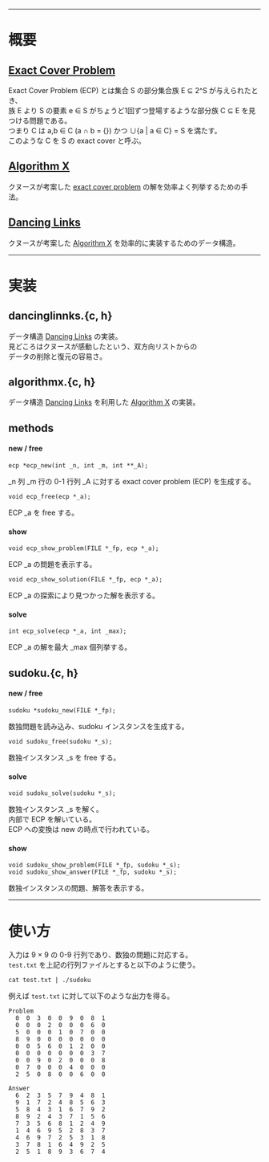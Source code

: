 [ax]: http://en.wikipedia.org/wiki/Knuth's_Algorithm_X "Knuth's Algorithm X - Wikipedia, the free encyclopedia"
[dl]: http://en.wikipedia.org/wiki/Dancing_Links "Dancing Links - Wikipedia, the free encyclopedia"
[ec]: http://en.wikipedia.org/wiki/Exact_cover "Exact cover - Wikipedia, the free encyclopedia"

--------------------------------------------------------------------------------
# 概要

## [Exact Cover Problem][ec]

Exact Cover Problem (ECP) とは集合 S の部分集合族 E ⊆ 2^S が与えられたとき、  
族 E より S の要素 e ∈ S がちょうど1回ずつ登場するような部分族 C ⊆ E を見つける問題である。  
つまり C は a,b ∈ C (a ∩ b = {}) かつ ∪{a | a ∈ C} = S を満たす。  
このような C を S の exact cover と呼ぶ。

## [Algorithm X][ax]

クヌースが考案した [exact cover problem][ec] の解を効率よく列挙するための手法。


## [Dancing Links][dl]

クヌースが考案した [Algorithm X][ax] を効率的に実装するためのデータ構造。


--------------------------------------------------------------------------------


# 実装

## dancinglinnks.{c, h}

データ構造 [Dancing Links][dl] の実装。  
見どころはクヌースが感動したという、双方向リストからの  
データの削除と復元の容易さ。





## algorithmx.{c, h}

データ構造 [Dancing Links][dl] を利用した [Algorithm X][ax] の実装。

## methods

#### new / free

    ecp *ecp_new(int _n, int _m, int **_A);

_n 列 _m 行の 0-1 行列 _A に対する exact cover problem (ECP) を生成する。

    void ecp_free(ecp *_a);

ECP _a を free する。

#### show

    void ecp_show_problem(FILE *_fp, ecp *_a);

ECP _a の問題を表示する。

    void ecp_show_solution(FILE *_fp, ecp *_a);

ECP _a の探索により見つかった解を表示する。

#### solve

    int ecp_solve(ecp *_a, int _max);

ECP _a の解を最大 _max 個列挙する。  




## sudoku.{c, h}

#### new / free

    sudoku *sudoku_new(FILE *_fp);

数独問題を読み込み、sudoku インスタンスを生成する。

    void sudoku_free(sudoku *_s);

数独インスタンス _s を free する。

#### solve

    void sudoku_solve(sudoku *_s);

数独インスタンス _s を解く。  
内部で ECP を解いている。  
ECP への変換は new の時点で行われている。

#### show

    void sudoku_show_problem(FILE *_fp, sudoku *_s);
    void sudoku_show_answer(FILE *_fp, sudoku *_s);

数独インスタンスの問題、解答を表示する。


--------------------------------------------------------------------------------

# 使い方

入力は 9 × 9 の 0-9 行列であり、数独の問題に対応する。  
`test.txt` を上記の行列ファイルとすると以下のように使う。

    cat test.txt | ./sudoku

例えば `test.txt` に対して以下のような出力を得る。


    Problem
      0  0  3  0  0  9  0  8  1
      0  0  0  2  0  0  0  6  0
      5  0  0  0  1  0  7  0  0
      8  9  0  0  0  0  0  0  0
      0  0  5  6  0  1  2  0  0
      0  0  0  0  0  0  0  3  7
      0  0  9  0  2  0  0  0  8
      0  7  0  0  0  4  0  0  0
      2  5  0  8  0  0  6  0  0

    Answer
      6  2  3  5  7  9  4  8  1
      9  1  7  2  4  8  5  6  3
      5  8  4  3  1  6  7  9  2
      8  9  2  4  3  7  1  5  6
      7  3  5  6  8  1  2  4  9
      1  4  6  9  5  2  8  3  7
      4  6  9  7  2  5  3  1  8
      3  7  8  1  6  4  9  2  5
      2  5  1  8  9  3  6  7  4

